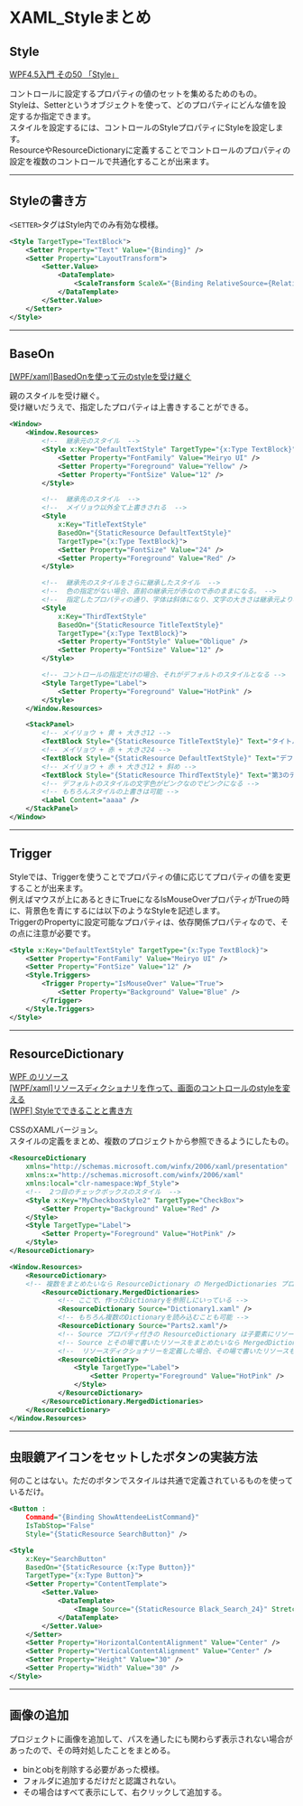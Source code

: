 # XAML_Styleまとめ

## Style

[WPF4.5入門 その50 「Style」](https://blog.okazuki.jp/entry/2014/09/04/200304)  

コントロールに設定するプロパティの値のセットを集めるためのもの。  
Styleは、Setterというオブジェクトを使って、どのプロパティにどんな値を設定するか指定できます。  
スタイルを設定するには、コントロールのStyleプロパティにStyleを設定します。  
ResourceやResourceDictionaryに定義することでコントロールのプロパティの設定を複数のコントロールで共通化することが出来ます。  

---

## Styleの書き方

`<SETTER>`タグはStyle内でのみ有効な模様。  

``` XML
<Style TargetType="TextBlock">
    <Setter Property="Text" Value="{Binding}" />
    <Setter Property="LayoutTransform">
        <Setter.Value>
            <DataTemplate>
                <ScaleTransform ScaleX="{Binding RelativeSource={RelativeSource FindAncestor, AncestorType={x:Type metro:MetroWindow}}, Path=DataContext.Magnification, Mode=TwoWay}" ScaleY="{Binding RelativeSource={RelativeSource FindAncestor, AncestorType={x:Type metro:MetroWindow}}, Path=DataContext.Magnification, Mode=TwoWay}" />
            </DataTemplate>
        </Setter.Value>
    </Setter>
</Style>
```

---

## BaseOn

[[WPF/xaml]BasedOnを使って元のstyleを受け継ぐ](https://qiita.com/tera1707/items/3c4f598c5d022e4987a2)  

親のスタイルを受け継ぐ。  
受け継いだうえで、指定したプロパティは上書きすることができる。  

``` XML
<Window>
    <Window.Resources>
        <!--  継承元のスタイル  -->
        <Style x:Key="DefaultTextStyle" TargetType="{x:Type TextBlock}">
            <Setter Property="FontFamily" Value="Meiryo UI" />
            <Setter Property="Foreground" Value="Yellow" />
            <Setter Property="FontSize" Value="12" />
        </Style>

        <!--  継承先のスタイル  -->
        <!--  メイリョウ以外全て上書きされる  -->
        <Style
            x:Key="TitleTextStyle"
            BasedOn="{StaticResource DefaultTextStyle}"
            TargetType="{x:Type TextBlock}">
            <Setter Property="FontSize" Value="24" />
            <Setter Property="Foreground" Value="Red" />
        </Style>

        <!--  継承先のスタイルをさらに継承したスタイル  -->
        <!--  色の指定がない場合、直前の継承元が赤なので赤のままになる。 -->
        <!--  指定したプロパティの通り、字体は斜体になり、文字の大きさは継承元より小さくなる  -->
        <Style
            x:Key="ThirdTextStyle"
            BasedOn="{StaticResource TitleTextStyle}"
            TargetType="{x:Type TextBlock}">
            <Setter Property="FontStyle" Value="Oblique" />
            <Setter Property="FontSize" Value="12" />
        </Style>

        <!-- コントロールの指定だけの場合、それがデフォルトのスタイルとなる -->
        <Style TargetType="Label">
            <Setter Property="Foreground" Value="HotPink" />
        </Style>
    </Window.Resources>

    <StackPanel>
        <!-- メイリョウ + 黄 + 大きさ12 -->
        <TextBlock Style="{StaticResource TitleTextStyle}" Text="タイトル" />
        <!-- メイリョウ + 赤 + 大きさ24 -->
        <TextBlock Style="{StaticResource DefaultTextStyle}" Text="デフォルトのテキスト" />
        <!-- メイリョウ + 赤 + 大きさ12 + 斜め -->
        <TextBlock Style="{StaticResource ThirdTextStyle}" Text="第3のテキスト" />
        <!-- デフォルトのスタイルの文字色がピンクなのでピンクになる -->
        <!-- もちろんスタイルの上書きは可能 -->
        <Label Content="aaaa" />
    </StackPanel>
</Window>
```

---

## Trigger

Styleでは、Triggerを使うことでプロパティの値に応じてプロパティの値を変更することが出来ます。  
例えばマウスが上にあるときにTrueになるIsMouseOverプロパティがTrueの時に、背景色を青にするには以下のようなStyleを記述します。  
TriggerのPropertyに設定可能なプロパティは、依存関係プロパティなので、その点に注意が必要です。  

``` XML
<Style x:Key="DefaultTextStyle" TargetType="{x:Type TextBlock}">
    <Setter Property="FontFamily" Value="Meiryo UI" />
    <Setter Property="FontSize" Value="12" />
    <Style.Triggers>
        <Trigger Property="IsMouseOver" Value="True">
            <Setter Property="Background" Value="Blue" />
        </Trigger>
    </Style.Triggers>
</Style>
```

---

## ResourceDictionary

[WPF のリソース](http://var.blog.jp/archives/67298406.html)  
[[WPF/xaml]リソースディクショナリを作って、画面のコントロールのstyleを変える](https://qiita.com/tera1707/items/a462678cdfb61a87334b)  
[[WPF] Styleでできることと書き方](https://qiita.com/tera1707/items/cb8ad4c40107ae25b565)  

CSSのXAMLバージョン。  
スタイルの定義をまとめ、複数のプロジェクトから参照できるようにしたもの。  

``` XML : ResourceDictionary定義
<ResourceDictionary
    xmlns="http://schemas.microsoft.com/winfx/2006/xaml/presentation"
    xmlns:x="http://schemas.microsoft.com/winfx/2006/xaml"
    xmlns:local="clr-namespace:Wpf_Style">
    <!--  2つ目のチェックボックスのスタイル  -->
    <Style x:Key="MyCheckboxStyle2" TargetType="CheckBox">
        <Setter Property="Background" Value="Red" />
    </Style>
    <Style TargetType="Label">
        <Setter Property="Foreground" Value="HotPink" />
    </Style>
</ResourceDictionary>
```

``` XML : 使う側
<Window.Resources>
    <ResourceDictionary>
    <!-- 複数をまとめたいなら ResourceDictionary の MergedDictionaries プロパティに ResourceDictionary をいれます -->
        <ResourceDictionary.MergedDictionaries>
            <!-- ここで、作ったDictionaryを参照しにいっている -->
            <ResourceDictionary Source="Dictionary1.xaml" />
            <!-- もちろん複数のDictionaryを読み込むことも可能 -->
            <ResourceDictionary Source="Parts2.xaml"/>
            <!-- Source プロパティ付きの ResourceDictionary は子要素にリソースをもつことができないです   -->
            <!-- Source とその場で書いたリソースをまとめたいなら MergedDictionaries で Source 付きと直接リソース定義したものをマージします。   -->
            <!--  リソースディクショナリーを定義した場合、その場で書いたリソースもResourceDictionary内に書く必要があるらしい  -->
            <ResourceDictionary>
                <Style TargetType="Label">
                    <Setter Property="Foreground" Value="HotPink" />
                </Style>
            </ResourceDictionary>
        </ResourceDictionary.MergedDictionaries>
    </ResourceDictionary>
</Window.Resources>
```

---

## 虫眼鏡アイコンをセットしたボタンの実装方法

何のことはない。ただのボタンでスタイルは共通で定義されているものを使っているだけ。  

``` XML : Front.DutchTreat.Views.EditWindow.xaml
<Button : 
    Command="{Binding ShowAttendeeListCommand}"
    IsTabStop="False"
    Style="{StaticResource SearchButton}" />
```

``` XML : Common\Resource\DesignResourceDictionary.xaml
<Style
    x:Key="SearchButton"
    BasedOn="{StaticResource {x:Type Button}}"
    TargetType="{x:Type Button}">
    <Setter Property="ContentTemplate">
        <Setter.Value>
            <DataTemplate>
                <Image Source="{StaticResource Black_Search_24}" Stretch="None" />
            </DataTemplate>
        </Setter.Value>
    </Setter>
    <Setter Property="HorizontalContentAlignment" Value="Center" />
    <Setter Property="VerticalContentAlignment" Value="Center" />
    <Setter Property="Height" Value="30" />
    <Setter Property="Width" Value="30" />
</Style>
```

---


## 画像の追加

プロジェクトに画像を追加して、パスを通したにも関わらず表示されない場合があったので、その時対処したことをまとめる。  

- binとobjを削除する必要があった模様。  
- フォルダに追加するだけだと認識されない。  
- その場合はすべて表示にして、右クリックして追加する。  
